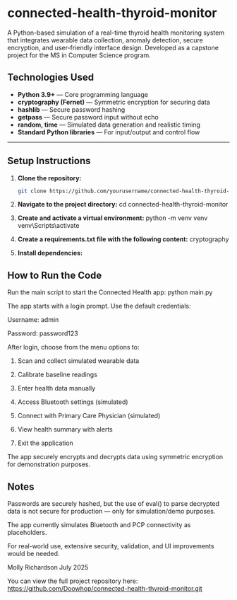 # connected-health-thyroid-monitor
A Python-based simulation of a real-time thyroid health monitoring system that integrates wearable data collection, anomaly detection, secure encryption, and user-friendly interface design. Developed as a capstone project for the MS in Computer Science program.

## Technologies Used

- **Python 3.9+** — Core programming language  
- **cryptography (Fernet)** — Symmetric encryption for securing data  
- **hashlib** — Secure password hashing  
- **getpass** — Secure password input without echo  
- **random, time** — Simulated data generation and realistic timing  
- **Standard Python libraries** — For input/output and control flow  

---

## Setup Instructions

1. **Clone the repository:**
   ```bash
   git clone https://github.com/yourusername/connected-health-thyroid-monitor.git

2. **Navigate to the project directory:**
   cd connected-health-thyroid-monitor

3. **Create and activate a virtual environment:**
python -m venv venv
venv\Scripts\activate

4. **Create a requirements.txt file with the following content:**
   cryptography

5. **Install dependencies:**

## How to Run the Code 
Run the main script to start the Connected Health app: python main.py

The app starts with a login prompt. Use the default credentials:

Username: admin

Password: password123

After login, choose from the menu options to:

1. Scan and collect simulated wearable data

2. Calibrate baseline readings

3. Enter health data manually

4. Access Bluetooth settings (simulated)

5. Connect with Primary Care Physician (simulated)

6. View health summary with alerts

7. Exit the application

The app securely encrypts and decrypts data using symmetric encryption for demonstration purposes.

## Notes
Passwords are securely hashed, but the use of eval() to parse decrypted data is not secure for production — only for simulation/demo purposes.

The app currently simulates Bluetooth and PCP connectivity as placeholders.

For real-world use, extensive security, validation, and UI improvements would be needed.


Molly Richardson
July 2025

You can view the full project repository here: https://github.com/Doowhop/connected-health-thyroid-monitor.git


   
